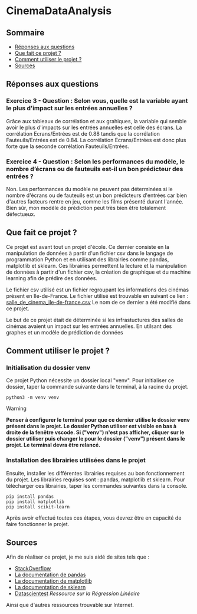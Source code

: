 # CinemaDataAnalysis

## Sommaire
- [Réponses aux questions](https://github.com/Toast3rMachine/CinemaDataAnalysis?tab=readme-ov-file#r%C3%A9ponses-aux-questions)
- [Que fait ce projet ?](https://github.com/Toast3rMachine/CinemaDataAnalysis?tab=readme-ov-file#que-fait-ce-projet-)
- [Comment utiliser le projet ?](https://github.com/Toast3rMachine/CinemaDataAnalysis?tab=readme-ov-file#comment-utiliser-le-projet-)
- [Sources](https://github.com/Toast3rMachine/CinemaDataAnalysis?tab=readme-ov-file#sources)

## Réponses aux questions

### Exercice 3 - Question : Selon vous, quelle est la variable ayant le plus d’impact sur les entrées annuelles ?

Grâce aux tableaux de corrélation et aux grahiques, la variable qui semble avoir le plus d'impacts sur les entrées annuelles est celle des écrans. La corrélation Ecrans/Entrées est de 0.88 tandis que la corrélation Fauteuils/Entrées est de 0.84. La corrélation Ecrans/Entrées est donc plus forte que la seconde corrélation Fauteuils/Entrées.

### Exercice 4 - Question : Selon les performances du modèle, le nombre d’écrans ou de fauteuils est-il un bon prédicteur des entrées ?

Non. Les performances du modèle ne peuvent pas déterminées si le nombre d'écrans ou de fauteuils est un bon prédicteurs d'entrées car bien d'autres facteurs rentre en jeu, comme les films présenté durant l'année.
Bien sûr, mon modéle de prédiction peut très bien être totalement défectueux.

## Que fait ce projet ?

Ce projet est avant tout un projet d'école. 
Ce dernier consiste en la manipulation de données à partir d'un fichier csv dans le langage de programmation Python et en utilisant des librairies comme pandas, matplotlib et sklearn.
Ces librairies permettent la lecture et la manipulation de données à partir d'un fichier csv, la création de graphique et du machine learning afin de prédire des données.

Le fichier csv utilisé est un fichier regroupant les informations des cinémas présent en Ile-de-France.
Le fichier utilisé est trouvable en suivant ce lien : [salle_de_cinema_ile-de-france.csv](https://www.data.gouv.fr/en/datasets/etablissements-cinematographiques/)
Le nom de ce dernier a été modifié dans ce projet.

Le but de ce projet était de déterminée si les infrastuctures des salles de cinémas avaient un impact sur les entrées annuelles. En utilsant des graphes et un modèle de prédiction de données

## Comment utiliser le projet ?

### Initialisation du dossier venv

Ce projet Python nécessite un dossier local "venv".
Pour initialiser ce dossier, taper la commande suivante dans le terminal, à la racine du projet.

```
python3 -m venv venv
```

>[!WARNING]
>**Penser à configurer le terminal pour que ce dernier utilise le dossier venv présent dans le projet. Le dossier Python utiliser est visible en bas à droite de la fenêtre vscode. Si ("venv") n'est pas afficher, cliquer sur le dossier utiliser puis changer le pour le dossier ("venv") présent dans le projet. Le terminal devra être relancé.**

### Installation des librairies utilisées dans le projet

Ensuite, installer les différentes librairies requises au bon fonctionnement du projet.
Les librairies requises sont : pandas, matplotlib et sklearn.
Pour télécharger ces librairies, taper les commandes suivantes dans la console.

```
pip install pandas
pip install matplotlib
pip install scikit-learn
```

Après avoir effectué toutes ces étapes, vous devrez être en capacité de faire fonctionner le projet.

## Sources

Afin de réaliser ce projet, je me suis aidé de sites tels que :
- [StackOverflow](https://stackoverflow.com/)
- [La documentation de pandas](https://pandas.pydata.org/docs/)
- [La documentation de matplotlib](https://matplotlib.org/stable/index.html)
- [La documentation de sklearn](https://scikit-learn.org/stable/)
- [Datascientest](https://datascientest.com/regression-lineaire-tout-savoir) *Ressource sur la Régression Linéaire*

Ainsi que d'autres ressources trouvable sur Internet.
